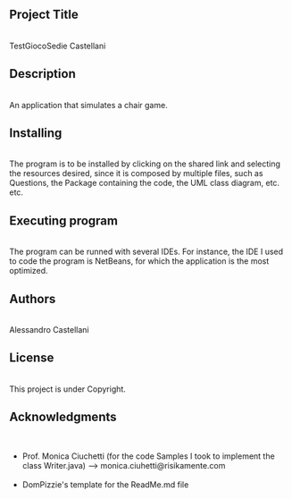 <h2>Project Title</h2> <br>
TestGiocoSedie Castellani
<br>

<h2>Description </h2><br>
An application that simulates a chair game.  
<br>

<h2> Installing</h2> <br>
The program is to be installed by clicking on the shared link and selecting the resources desired, since it is composed by multiple files, such as Questions, the Package containing the code, the UML class diagram, etc. etc.
<br>

<h2>Executing program </h2><br>
The program can be runned with several IDEs. For instance, the IDE I used to code the program is NetBeans, for which the application is the most optimized. 
<br>

<h2>Authors </h2><br>
Alessandro Castellani 
<br>

<h2>License</h2> <br>
This project is under Copyright. 
<br>

<h2>Acknowledgments </h2> <br>
<ul> <li>Prof. Monica Ciuchetti (for the code Samples I took to implement the class Writer.java) --> monica.ciuhetti@risikamente.com </li><br>
<li>DomPizzie's template for the ReadMe.md file </li></ul> 

